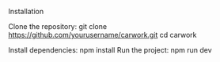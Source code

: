 Installation

Clone the repository:
  git clone https://github.com/yourusername/carwork.git
  cd carwork

Install dependencies:
    npm install
Run the project:
    npm run dev

